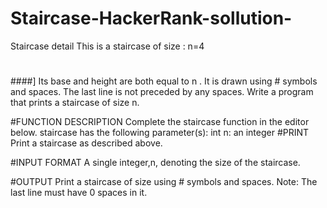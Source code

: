# Staircase-HackerRank-sollution-
Staircase detail
This is a staircase of size : n=4
   #
  ##
 ###
####]
Its base and height are both equal to n . It is drawn using # symbols and spaces. The last line is not preceded by any spaces.
Write a program that prints a staircase of size n.

#FUNCTION DESCRIPTION
Complete the staircase function in the editor below.
staircase has the following parameter(s):
int n: an integer
#PRINT
Print a staircase as described above.

#INPUT FORMAT
A single integer,n, denoting the size of the staircase.

#OUTPUT
Print a staircase of size  using # symbols and spaces.
Note: The last line must have 0 spaces in it.
